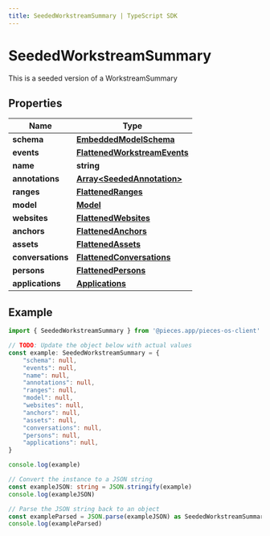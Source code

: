 ```yaml
---
title: SeededWorkstreamSummary | TypeScript SDK
---
```



# SeededWorkstreamSummary

This is a seeded version of a WorkstreamSummary

## Properties

Name | Type
------------ | -------------
**schema** | [**EmbeddedModelSchema**](EmbeddedModelSchema)
**events** | [**FlattenedWorkstreamEvents**](FlattenedWorkstreamEvents)
**name** | **string**
**annotations** | [**Array&lt;SeededAnnotation&gt;**](SeededAnnotation)
**ranges** | [**FlattenedRanges**](FlattenedRanges)
**model** | [**Model**](Model)
**websites** | [**FlattenedWebsites**](FlattenedWebsites)
**anchors** | [**FlattenedAnchors**](FlattenedAnchors)
**assets** | [**FlattenedAssets**](FlattenedAssets)
**conversations** | [**FlattenedConversations**](FlattenedConversations)
**persons** | [**FlattenedPersons**](FlattenedPersons)
**applications** | [**Applications**](Applications)

## Example

```typescript
import { SeededWorkstreamSummary } from '@pieces.app/pieces-os-client'

// TODO: Update the object below with actual values
const example: SeededWorkstreamSummary = {
    "schema": null,
    "events": null,
    "name": null,
    "annotations": null,
    "ranges": null,
    "model": null,
    "websites": null,
    "anchors": null,
    "assets": null,
    "conversations": null,
    "persons": null,
    "applications": null,
}

console.log(example)

// Convert the instance to a JSON string
const exampleJSON: string = JSON.stringify(example)
console.log(exampleJSON)

// Parse the JSON string back to an object
const exampleParsed = JSON.parse(exampleJSON) as SeededWorkstreamSummary
console.log(exampleParsed)
```


